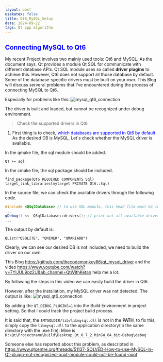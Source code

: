 ```yaml
---
layout: post
usekatex: false
title: Qt6_MySQL_Setup
date: 2024-09-22
tags: Qt cpp algorithm
---
```


<!--# <span style="color: blue;"></span>-->
## <span style="color: blue;">Connecting MySQL to Qt6</span>

My recent Project involves two mainly used tools: Qt6 and MySQL. As the document says, Qt provides a module Qt SQL for communicate with different database APIs. Qt SQL module uses so called **driver plugins** to achieve this. However, Qt6 does not support all those database by default. Some of the database-specific drivers must be built on your own. This Blog will discuss serveral problems that I've encountered during the process of connecting MySQL to Qt6. 

Especially for problems like this:
![mysql_qt6_connection]({{site.baseurl}}/assets/img/mysql_qt6_connection.PNG)

The driver is built and loaded, but cannot be recognized under debug environment.
<!--more-->

> Check the supported drivers in Qt6

1. First thing is to check, <span style="color: blue;">which databases are supported in Qt6 by default</span>. As the desired DB is MySQL, Let's check whether the MySQL driver is available.

In the qmake file, the sql module should be added.
```qmake
QT += sql
```
In the cmake file, the sql package should be included.
```Cmakelist
find_package(Qt6 REQUIRED COMPONENTS Sql)
target_link_libraries(mytarget PRIVATE Qt6::Sql)
```
In the source file, we can check the available drivers through the following code.
```cpp
#include <QSqlDatabase> // to use SQL module, this head file must be included
...
qDebug() <<  QSqlDatabase::drivers(); // print out all available drivers
...
```
The output by default is:
```
QList("QSQLITE", "QMIMER", "QMARIADB")
```

Clearly, we can see our desired DB is not included, we need to build the driver on our own. 

This Blog https://github.com/thecodemonkey86/qt_mysql_driver and the video https://www.youtube.com/watch?v=7YIJUL9pz2U&ab_channel=QtWithKetan help me a lot.

By following the steps in this video we can easily build the driver in Qt6. 

However, after the installation, my MySQL driver was not detected. The output is like:
![mysql_qt6_connection]({{site.baseurl}}/assets/img/mysql_qt6_connection.PNG)

By adding the ```QT_DEBUG_PLUGINS=1``` into the Build Environment in project setting. So that I could track the project build process. 

It is said that, the ```$MYSQLDIR/lib/libmysql.dll``` is not in the **PATH**, to fix this, simply copy the ```libmysql.dll``` to  the application directory(in the same directory with the .exe file): Mine is ```D:\Qt\Projectname\build\Desktop_Qt_6_7_2_MinGW_64_bit-Debug\debug```

Someone else has reported about this problem, as descripted in https://www.qtcentre.org/threads/51137-SOLVED-How-to-use-MySQL-in-Qt-plugin-not-recognized-quot-module-could-not-be-found-quot

